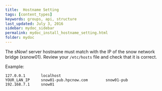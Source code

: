 ```yaml
---
title:  Hostname Setting
tags: [content_types]
keywords: groups, api, structure
last_updated: July 3, 2016
sidebar: mydoc_sidebar
permalink: mydoc_install_hostname_setting.html
folder: mydoc
---
```


The sNow! server hostname must match with the IP of the snow network bridge (xsnow01).
Review your ```/etc/hosts``` file and check that it is correct.

Example:

```
127.0.0.1       localhost
YOUR_LAN_IP     snow01-pub.hpcnow.com        snow01-pub
192.168.7.1     snow01
```
